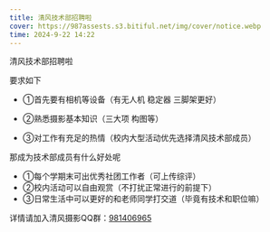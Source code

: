 ```yaml
---
title: 清风技术部招聘啦
cover: https://987assests.s3.bitiful.net/img/cover/notice.webp
time: 2024-9-22 14:22
---
```

清风技术部招聘啦 

要求如下 

- ①首先要有相机等设备（有无人机 稳定器 三脚架更好） 

- ②熟悉摄影基本知识（三大项 构图等） 

- ③对工作有充足的热情（校内大型活动优先选择清风技术部成员） 

那成为技术部成员有什么好处呢 

- ①每个学期末可出优秀社团工作者（可上传综评） 
- ②校内活动可以自由观赏（不打扰正常进行的前提下） 
- ③日常生活中可以更好的和老师同学打交道（毕竟有技术和职位嘛）

详情请加入清风摄影QQ群：[981406965](https://qm.qq.com/q/or5MzOaSqG)